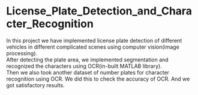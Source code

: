 # License_Plate_Detection_and_Character_Recognition
In this project we have implemented license plate detection of different vehicles in different complicated scenes using computer vision(image processing).</br>
After detecting the plate area, we implemented segmentation and recognized the characters using OCR(in-built MATLAB library).</br>
Then we also took another dataset of number plates for character recognition using OCR. We did this to check the accuracy of OCR. And we got satisfactory results.
